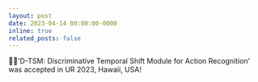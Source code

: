 ```yaml
---
layout: post
date: 2023-04-14 00:00:00-0000
inline: true
related_posts: false
---
```


:rocket::rocket:'D-TSM: Discriminative Temporal Shift Module for Action Recognition' was accepted in UR 2023, Hawaii, USA!